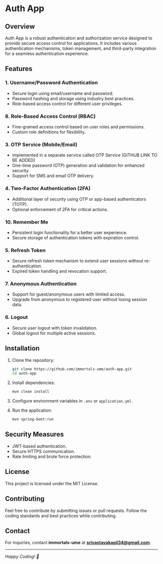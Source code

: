 # Auth App

## Overview

Auth App is a robust authentication and authorization service designed to provide secure access control for
applications. It includes various authentication mechanisms, token management, and third-party integration for a
seamless authentication experience.

## Features

### 1. Username/Password Authentication

- Secure login using email/username and password.
- Password hashing and storage using industry best practices.
- Role-based access control for different user privileges.

### 8. Role-Based Access Control (RBAC)

- Fine-grained access control based on user roles and permissions.
- Custom role definitions for flexibility.

### 3. OTP Service (Mobile/Email)

- implemented in a separate service called OTP Service (GITHUB LINK TO BE ADDED)
- One-time password (OTP) generation and validation for enhanced security.
- Support for SMS and email OTP delivery.

### 4. Two-Factor Authentication (2FA)

- Additional layer of security using OTP or app-based authenticators (TOTP).
- Optional enforcement of 2FA for critical actions.

### 10. Remember Me

- Persistent login functionality for a better user experience.
- Secure storage of authentication tokens with expiration control.

### 5. Refresh Token

- Secure refresh token mechanism to extend user sessions without re-authentication.
- Expired token handling and revocation support.

### 7. Anonymous Authentication

- Support for guest/anonymous users with limited access.
- Upgrade from anonymous to registered user without losing session data.

### 6. Logout

- Secure user logout with token invalidation.
- Global logout for multiple active sessions.

## Installation

1. Clone the repository:
   ```sh
   git clone https://github.com/immortals-ume/auth-app.git
   cd auth-app
   ```
2. Install dependencies:
   ```sh
   mvn clean install 
   ```
3. Configure environment variables in `.env` or `application.yml`.

4. Run the application:
   ```sh
   mvn spring-boot:run
   ```
## Security Measures

- JWT-based authentication.
- Secure HTTPS communication.
- Rate limiting and brute force protection.

## License

This project is licensed under the MIT License.

## Contributing

Feel free to contribute by submitting issues or pull requests. Follow the coding standards and best practices while
contributing.

## Contact

For inquiries, contact **immortals-ume** at **srivastavakapil34@gmail.com**.

---

*Happy Coding! 🚀*

